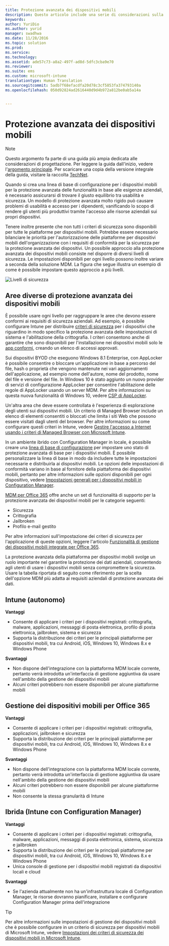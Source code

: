 ```yaml
---
title: Protezione avanzata dei dispositivi mobili
description: Questo articolo include una serie di considerazioni sulla progettazione per la protezione avanzata di dispositivi mobili in uno scenario di gestione di dispositivi mobili.
keywords: 
author: YuriDio
ms.author: yurid
manager: swadhwa
ms.date: 11/28/2016
ms.topic: solution
ms.prod: 
ms.service: 
ms.technology: 
ms.assetid: ade57c73-a8a2-497f-ad8d-5dfc3cba9e70
ms.reviewer: 
ms.suite: ems
ms.custom: microsoft-intune
translationtype: Human Translation
ms.sourcegitcommit: 5adb7f68efacdfa20d78c3cf5853fa374793140a
ms.openlocfilehash: 050d92824ad2616440d9d4b972a812be0ab5a14a


---
```


# <a name="hardening-mobile-devices"></a>Protezione avanzata dei dispositivi mobili

>[!NOTE]
>Questo argomento fa parte di una guida più ampia dedicata alle considerazioni di progettazione. Per leggere la guida dall'inizio, vedere l'[argomento principale](mdm-design-considerations-guide.md). Per scaricare una copia della versione integrale della guida, visitare la raccolta [TechNet](https://gallery.technet.microsoft.com/Mobile-Device-Management-7d401582).

Quando si crea una linea di base di configurazione per i dispositivi mobili per la protezione avanzata delle funzionalità in base alle esigenze aziendali, è necessario assicurarsi di trovare il giusto equilibrio tra usabilità e sicurezza. Un modello di protezione avanzata molto rigido può causare problemi di usabilità e accesso per i dipendenti, vanificando lo scopo di rendere gli utenti più produttivi tramite l'accesso alle risorse aziendali sui propri dispositivi. 

Tenere inoltre presente che non tutti i criteri di sicurezza sono disponibili per tutte le piattaforme per dispositivi mobili. Potrebbe essere necessario bilanciare le priorità per l'autorizzazione delle piattaforme per dispositivi mobili dell'organizzazione con i requisiti di conformità per la sicurezza per la protezione avanzata dei dispositivi.
Un possibile approccio alla protezione avanzata dei dispositivi mobili consiste nel disporre di diversi livelli di sicurezza. Le impostazioni disponibili per ogni livello possono inoltre variare a seconda della soluzione MDM. La figura che segue illustra un esempio di come è possibile impostare questo approccio a più livelli.

![Livelli di sicurezza](./media/MDM_Figure_12.png)

## <a name="different-areas-of-mobile-device-hardening"></a>Aree diverse di protezione avanzata dei dispositivi mobili

È possibile usare ogni livello per raggruppare le aree che devono essere conformi ai requisiti di sicurezza aziendali. Ad esempio, è possibile configurare Intune per distribuire [criteri di sicurezza](/intune/deploy-use/manage-settings-and-features-on-your-devices-with-microsoft-intune-policies) per i dispositivi che riguardino in modo specifico la protezione avanzata delle impostazioni di sistema e l'abilitazione della crittografia. I criteri consentono anche di garantire che sono disponibili per l'installazione nei dispositivi mobili solo le [app conformi](https://technet.microsoft.com/library/dn818906.aspx), creando un elenco di accessi approvati.

Sui dispositivi BYOD che eseguono Windows 8.1 Enterprise, con AppLocker è possibile consentire o bloccare un'applicazione in base a percorso del file, hash o proprietà che vengono mantenute nei vari aggiornamenti dell'applicazione, ad esempio nome dell'autore, nome del prodotto, nome del file e versione del file. In Windows 10 è stato aggiunto un nuovo provider di servizi di configurazione AppLocker per consentire l'abilitazione delle regole di AppLocker usando un server MDM. Per altre informazioni su questa nuova funzionalità di Windows 10, vedere [CSP di AppLocker](https://msdn.microsoft.com/library/windows/hardware/dn920019(v=vs.85).aspx).

Un'altra area che deve essere controllata è l'esperienza di esplorazione degli utenti sui dispositivi mobili. Un criterio di Managed Browser include un elenco di elementi consentiti o bloccati che limita i siti Web che possono essere visitati dagli utenti del browser. Per altre informazioni su come configurare questi criteri in Intune, vedere [Gestire l'accesso a Internet usando i criteri di Managed Browser con Microsoft Intune](/intune/deploy-use/manage-internet-access-using-managed-browser-policies).

In un ambiente ibrido con Configuration Manager in locale, è possibile creare una [linea di base di configurazione](https://technet.microsoft.com/library/gg712268.aspx?WT.mc_id=Blog_EntMob_Showcase_PCIT) per impostare uno stato di protezione avanzata di base per i dispositivi mobili. È possibile personalizzare la linea di base in modo da includere tutte le impostazioni necessarie e distribuirla ai dispositivi mobili. Le opzioni delle impostazioni di conformità variano in base al fornitore della piattaforma dei dispositivi mobili, pertanto per altre informazioni sulle opzioni disponibili per ogni dispositivo, vedere [Impostazioni generali per i dispositivi mobili in Configuration Manager](https://technet.microsoft.com/library/dn376523.aspx).

[MDM per Office 365](https://technet.microsoft.com/library/ms.o365.cc.devicepolicy.aspx) offre anche un set di funzionalità di supporto per la protezione avanzata dei dispositivi mobili per le categorie seguenti:

- Sicurezza
- Crittografia
- Jailbroken
- Profilo e-mail gestito

Per altre informazioni sull'impostazione dei criteri di sicurezza per l'applicazione di queste opzioni, leggere l'articolo [Funzionalità di gestione dei dispositivi mobili integrate per Office 365](https://technet.microsoft.com/library/ms.o365.cc.devicepolicysupporteddevice.aspx).

La protezione avanzata della piattaforma per dispositivi mobili svolge un ruolo importante nel garantire la protezione dei dati aziendali, consentendo agli utenti di usare i dispositivi mobili senza compromettere la sicurezza. Usare la tabella riportata di seguito come riferimento per la scelta dell'opzione MDM più adatta ai requisiti aziendali di protezione avanzata dei dati.

## <a name="intune-standalone"></a>Intune (autonomo)

**Vantaggi**

- Consente di applicare i criteri per i dispositivi registrati: crittografia, malware, applicazioni, messaggi di posta elettronica, profilo di posta elettronica, jailbroken, sistema e sicurezza
- Supporta la distribuzione dei criteri per le principali piattaforme per dispositivi mobili, tra cui Android, iOS, Windows 10, Windows 8.x e Windows Phone

**Svantaggi**

- Non dispone dell'integrazione con la piattaforma MDM locale corrente, pertanto verrà introdotta un'interfaccia di gestione aggiuntiva da usare nell'ambito della gestione dei dispositivi mobili
- Alcuni criteri potrebbero non essere disponibili per alcune piattaforme mobili

## <a name="mdm-for-office-365"></a>Gestione dei dispositivi mobili per Office 365

**Vantaggi**

- Consente di applicare i criteri per i dispositivi registrati: crittografia, applicazioni, jailbroken e sicurezza
- Supporta la distribuzione dei criteri per le principali piattaforme per dispositivi mobili, tra cui Android, iOS, Windows 10, Windows 8.x e Windows Phone

**Svantaggi**

- Non dispone dell'integrazione con la piattaforma MDM locale corrente, pertanto verrà introdotta un'interfaccia di gestione aggiuntiva da usare nell'ambito della gestione dei dispositivi mobili
- Alcuni criteri potrebbero non essere disponibili per alcune piattaforme mobili
- Non consente la stessa granularità di Intune

## <a name="hybrid-intune-with-configmgr"></a>Ibrida (Intune con Configuration Manager)

**Vantaggi**

- Consente di applicare i criteri per i dispositivi registrati: crittografia, malware, applicazioni, messaggi di posta elettronica, sistema, sicurezza e jailbroken
- Supporta la distribuzione dei criteri per le principali piattaforme per dispositivi mobili, tra cui Android, iOS, Windows 10, Windows 8.x e Windows Phone
- Unica console di gestione per i dispositivi mobili registrati da dispositivi locali e cloud

**Svantaggi**

- Se l'azienda attualmente non ha un'infrastruttura locale di Configuration Manager, le risorse dovranno pianificare, installare e configurare Configuration Manager prima dell'integrazione

>[!TIP] 
> Per altre informazioni sulle impostazioni di gestione dei dispositivi mobili che è possibile configurare in un criterio di sicurezza per dispositivi mobili di Microsoft Intune, vedere [Impostazioni dei criteri di sicurezza dei dispositivi mobili in Microsoft Intune](https://technet.microsoft.com/library/dn913730.aspx). 



<!--HONumber=Nov16_HO4-->


